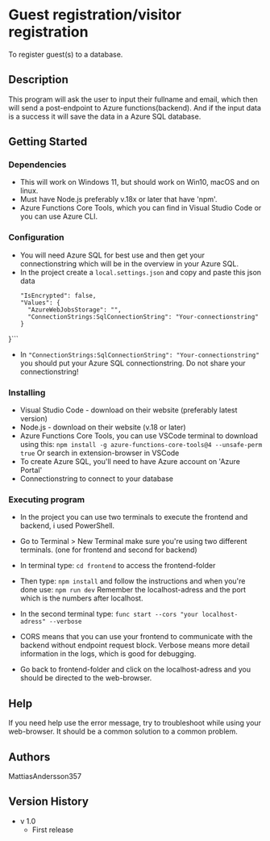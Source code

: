 # Guest registration/visitor registration

To register guest(s) to a database.

## Description

This program will ask the user to input their fullname and email, which then will send a post-endpoint to Azure functions(backend).
And if the input data is a success it will save the data in a Azure SQL database.

## Getting Started

### Dependencies

* This will work on Windows 11, but should work on Win10, macOS and on linux.
* Must have Node.js preferably v.18x or later that have 'npm'.
* Azure Functions Core Tools, which you can find in Visual Studio Code or you can use Azure CLI.

### Configuration
* You will need Azure SQL for best use and then get your connectionstring which will be in the overview in your Azure SQL.
* In the project create a ```local.settings.json``` and copy and paste this json data
  ```{
  "IsEncrypted": false,
  "Values": {
    "AzureWebJobsStorage": "",
    "ConnectionStrings:SqlConnectionString": "Your-connectionstring"
  }
}```
* In ```"ConnectionStrings:SqlConnectionString": "Your-connectionstring"``` you should put your Azure SQL connectionstring. Do not share your connectionstring!

### Installing

* Visual Studio Code - download on their website (preferably latest version)
* Node.js - download on their website (v.18 or later)
* Azure Functions Core Tools, you can use VSCode terminal to download using this: ```npm install -g azure-functions-core-tools@4 --unsafe-perm true```
  Or search in extension-browser in VSCode
* To create Azure SQL, you'll need to have Azure account on 'Azure Portal'
* Connectionstring to connect to your database

### Executing program

* In the project you can use two terminals to execute the frontend and backend, i used PowerShell.
* Go to Terminal > New Terminal make sure you're using two different terminals. (one for frontend and second for backend)
* In terminal type: ```cd frontend``` to access the frontend-folder
* Then type: ```npm install``` and follow the instructions and when you're done use: ```npm run dev```
  Remember the localhost-adress and the port which is the numbers after localhost.

* In the second terminal type: ```func start --cors "your localhost-adress" --verbose```
* CORS means that you can use your frontend to communicate with the backend without endpoint request block.
  Verbose means more detail information in the logs, which is good for debugging.
* Go back to frontend-folder and click on the localhost-adress and you should be directed to the web-browser.

## Help

If you need help use the error message, try to troubleshoot while using your web-browser.
It should be a common solution to a common problem.

## Authors

MattiasAndersson357 

## Version History

* v 1.0
    * First release
